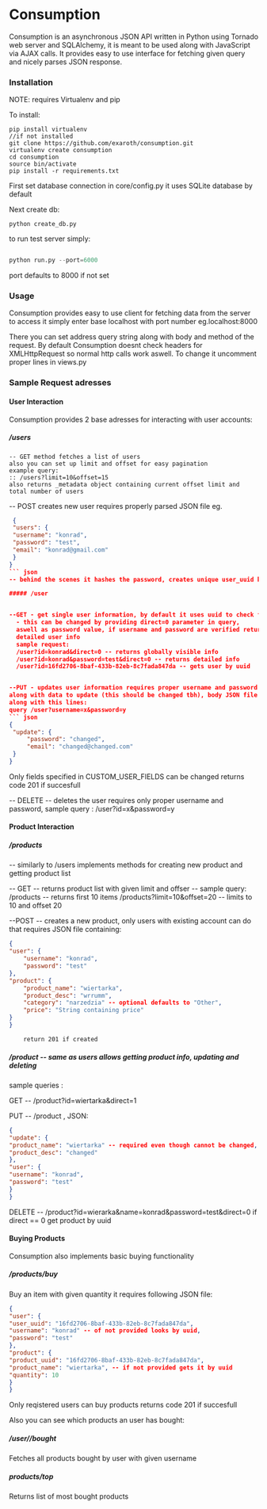 # Consumption

Consumption is an asynchronous JSON API written in Python using
Tornado web server and SQLAlchemy, it is meant to be used along with 
JavaScript via AJAX calls. It provides easy to use interface for fetching given query and
nicely parses JSON response.


### Installation


NOTE: requires Virtualenv and pip

To install:

``` shell
pip install virtualenv
//if not installed
git clone https://github.com/exaroth/consumption.git
virtualenv create consumption
cd consumption
source bin/activate
pip install -r requirements.txt
```

First set database connection in core/config.py
it uses SQLite database by default

Next create db:

``` shell
python create_db.py
```

to run test server simply:

``` python

python run.py --port=6000
```

port defaults to 8000 if not set

### Usage

Consumption provides easy to use client for fetching data from the server
to access it simply enter base localhost with port number eg.localhost:8000

There you can set address query string along with body and method of the request.
By default Consumption doesnt check headers for XMLHttpRequest so normal http calls work aswell.
To change it uncomment proper lines in views.py

### Sample Request adresses

#### User Interaction

Consumption provides 2 base adresses for interacting with user accounts:

##### /users 


    -- GET method fetches a list of users
	also you can set up limit and offset for easy pagination
	example query:
	:: /users?limit=10&offset=15
	also returns _metadata object containing current offset limit and total number of users



   -- POST creates new user requires properly parsed JSON file eg.
   ``` json
	{
	"users": {
	"username": "konrad",
	"password": "test",
	"email": "konrad@gmail.com"
	}
} 
``` json
-- behind the scenes it hashes the password, creates unique user_uuid key, checks for uniqueness and parses input values -- Returns code 201 if succesful

##### /user


--GET - get single user information, by default it uses uuid to check for match
	 - this can be changed by providing direct=0 parameter in query,
	 aswell as password value, if username and password are verified returns 
	 detailed user info
	 sample request:
	 /user?id=konrad&direct=0 -- returns globally visible info
	 /user?id=konrad&password=test&direct=0 -- returns detailed info
	 /user?id=16fd2706-8baf-433b-82eb-8c7fada847da -- gets user by uuid


--PUT - updates user information requires proper username and password in query string 
along with data to update (this should be changed tbh), body JSON file shoucl look
along with this lines:
query /user?username=x&password=y
``` json
{
	"update": {
		"password": "changed",
		"email": "changed@changed.com"
	}
}
```
Only fields specified in CUSTOM_USER_FIELDS can be changed
returns code 201 if succesfull


-- DELETE -- deletes the user requires only proper username and password,
sample query : /user?id=x&password=y

#### Product Interaction

##### /products
 -- similarly to /users implements methods for creating new product and getting product list


 -- GET -- returns product list with given limit and offser -- sample query:
 	/products -- returns first 10 items
 	/products?limit=10&offset=20 -- limits to 10 and offset 20



 --POST -- creates a new product, only users with existing account can do that
 		requires JSON file containing:


``` json
{
"user": {
	"username": "konrad",
	"password": "test"
},
"product": {
	"product_name": "wiertarka",
	"product_desc": "wrrumm",
	"category": "narzedzia" -- optional defaults to "Other",
	"price": "String containing price"
}
}
```
		return 201 if created

##### /product -- same as users allows getting product info, updating and deleting

sample queries :


GET -- 	/product?id=wiertarka&direct=1	


PUT -- /product , JSON: 


``` json
{
"update": {
"product_name": "wiertarka" -- required even though cannot be changed,
"product_desc": "changed"
},
"user": {
"username": "konrad",
"password": "test"
}
}
``` 

DELETE -- /product?id=wierarka&name=konrad&password=test&direct=0
if direct == 0 get product by uuid



#### Buying Products

Consumption also implements basic buying functionality 

##### /products/buy


Buy an item with given quantity
it requires following JSON file:

``` json
{
"user": {
"user_uuid": "16fd2706-8baf-433b-82eb-8c7fada847da",
"username": "konrad" -- of not provided looks by uuid,
"password": "test"
},
"product": {
"product_uuid": "16fd2706-8baf-433b-82eb-8c7fada847da",
"product_name": "wiertarka", -- if not provided gets it by uuid
"quantity": 10
}
}
```

Only reqistered users can buy products
returns code 201 if succesfull

Also you can see which products an user has bought:
##### /user/<username>/bought

Fetches all products bought by user with given username

##### products/top 

Returns list of most bought products






